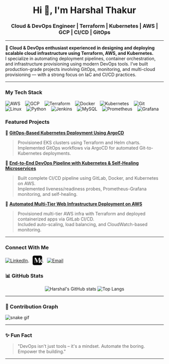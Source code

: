 <h1 align="center">Hi 👋, I'm Harshal Thakur</h1>
<h3 align="center">Cloud & DevOps Engineer | Terraform | Kubernetes | AWS | GCP | CI/CD | GitOps</h3>

---

🚀 **Cloud & DevOps enthusiast experienced in designing and deploying scalable cloud infrastructure using Terraform, AWS, and Kubernetes.**  
I specialize in automating deployment pipelines, container orchestration, and infrastructure provisioning using modern DevOps tools. I’ve built production-grade projects involving GitOps, monitoring, and multi-cloud provisioning — with a strong focus on IaC and CI/CD practices.

---

### My Tech Stack

<p align="left">
  <img src="https://cdn.jsdelivr.net/gh/devicons/devicon/icons/amazonwebservices/amazonwebservices-original.svg" alt="AWS" width="40"/>
  &nbsp;&nbsp;
  <img src="https://cdn.jsdelivr.net/gh/devicons/devicon/icons/googlecloud/googlecloud-original.svg" alt="GCP" width="40" />
  &nbsp;&nbsp;
  <img src="https://cdn.jsdelivr.net/gh/devicons/devicon/icons/terraform/terraform-original.svg" alt="Terraform" width="40" />
  &nbsp;&nbsp;
  <img src="https://cdn.jsdelivr.net/gh/devicons/devicon/icons/docker/docker-original.svg" alt="Docker" width="40" />
  &nbsp;&nbsp;
  <img src="https://cdn.jsdelivr.net/gh/devicons/devicon/icons/kubernetes/kubernetes-plain.svg" alt="Kubernetes" width="40" />
  &nbsp;&nbsp;
  <img src="https://cdn.jsdelivr.net/gh/devicons/devicon/icons/git/git-original.svg" alt="Git" width="40" />
  &nbsp;&nbsp;
  <img src="https://cdn-icons-png.flaticon.com/512/6124/6124995.png" alt="Linux" width="40" />
  &nbsp;&nbsp;
  <img src="https://cdn.jsdelivr.net/gh/devicons/devicon/icons/python/python-original.svg" alt="Python" width="40" />
  &nbsp;&nbsp;
  <img src="https://cdn.jsdelivr.net/gh/devicons/devicon/icons/jenkins/jenkins-original.svg" alt="Jenkins" width="40" />
  &nbsp;&nbsp;
  <img src="https://cdn-icons-png.flaticon.com/512/5968/5968313.png" alt="MySQL" width="40" />
  &nbsp;&nbsp;
  <img src="https://cdn.jsdelivr.net/gh/devicons/devicon/icons/prometheus/prometheus-original.svg" alt="Prometheus" width="40" />
  &nbsp;&nbsp;
  <img src="https://cdn.jsdelivr.net/gh/devicons/devicon/icons/grafana/grafana-original.svg" alt="Grafana" width="40" />
</p>


###  Featured Projects

🔹 [**GitOps-Based Kubernetes Deployment Using ArgoCD**](https://github.com/HARSHAL45THAKUR/GitOps-Based-Kubernetes-Deployment-Using-ArgoCD-on-AWS-EKS)  
> Provisioned EKS clusters using Terraform and Helm charts.  
> Implemented GitOps workflows via ArgoCD for automated Git-to-Kubernetes deployments.

🔹 [**End-to-End DevOps Pipeline with Kubernetes & Self-Healing Microservices**](https://github.com/HARSHAL45THAKUR/END-TO-END-DEVIOPS-K8S-AWS)  
> Built complete CI/CD pipeline using GitLab, Docker, and Kubernetes on AWS.  
> Implemented liveness/readiness probes, Prometheus-Grafana monitoring, and self-healing.

🔹 [**Automated Multi-Tier Web Infrastructure Deployment on AWS**](https://github.com/HARSHAL45THAKUR/Automated-Multi-Tier-Web-Infrastructure-Deployment-on-AWS)  
> Provisioned multi-tier AWS infra with Terraform and deployed containerized apps via GitLab CI/CD.  
> Included auto-scaling, load balancing, and CloudWatch-based monitoring.

---

### Connect With Me

<p align="left">
  <a href="https://www.linkedin.com/in/harshal-thakur-672b59261" target="_blank">
    <img align="center" src="https://cdn-icons-png.flaticon.com/512/174/174857.png" alt="LinkedIn" height="30" />
  </a>
  &nbsp;&nbsp;
  <a href="https://medium.com/@cloudwithharshal" target="_blank">
    <img align="center" src="https://raw.githubusercontent.com/HARSHAL45THAKUR/HARSHAL45THAKUR/refs/heads/main/medium-logo-icon.webp" alt="Medium" height="30" />
  </a>
  &nbsp;&nbsp;
  <a href="mailto:harshalthakur34035@gmail.com" target="_blank">
    <img align="center" src="https://cdn-icons-png.flaticon.com/512/732/732200.png" alt="Email" height="30" />
  </a>
</p>


### 📊 GitHub Stats

<p align="center">
  <img src="https://github-readme-stats.vercel.app/api?username=HARSHAL45THAKUR&show_icons=true&theme=tokyonight" alt="Harshal's GitHub stats" width="50%" />
  <img src="https://github-readme-stats.vercel.app/api/top-langs/?username=HARSHAL45THAKUR&layout=compact&theme=tokyonight" alt="Top Langs" width="40%" />
</p>

---

### 🐍 Contribution Graph

![snake gif](https://github.com/HARSHAL45THAKUR/HARSHAL45THAKUR/blob/output/github-contribution-grid-snake.svg)


---

### ✨ Fun Fact

> "DevOps isn't just tools – it's a mindset. Automate the boring. Empower the building."

---




<!--
**HARSHAL45THAKUR/HARSHAL45THAKUR** is a ✨ _special_ ✨ repository because its `README.md` (this file) appears on your GitHub profile.

Here are some ideas to get you started:

- 🔭 I’m currently working on ...
- 🌱 I’m currently learning ...
- 👯 I’m looking to collaborate on ...
- 🤔 I’m looking for help with ...
- 💬 Ask me about ...
- 📫 How to reach me: ...
- 😄 Pronouns: ...
- ⚡ Fun fact: ...
-->


<!--
**HARSHAL45THAKUR/HARSHAL45THAKUR** is a ✨ _special_ ✨ repository because its `README.md` (this file) appears on your GitHub profile.

Here are some ideas to get you started:

- 🔭 I’m currently working on ...
- 🌱 I’m currently learning ...
- 👯 I’m looking to collaborate on ...
- 🤔 I’m looking for help with ...
- 💬 Ask me about ...
- 📫 How to reach me: ...
- 😄 Pronouns: ...
- ⚡ Fun fact: ...
-->
